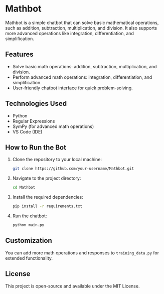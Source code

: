 # Mathbot

Mathbot is a simple chatbot that can solve basic mathematical operations, such as addition, subtraction, multiplication, and division. It also supports more advanced operations like integration, differentiation, and simplification.

## Features
- Solve basic math operations: addition, subtraction, multiplication, and division.
- Perform advanced math operations: integration, differentiation, and simplification.
- User-friendly chatbot interface for quick problem-solving.

## Technologies Used
- Python
- Regular Expressions
- SymPy (for advanced math operations)
- VS Code (IDE)

## How to Run the Bot
1. Clone the repository to your local machine:
    ```bash
    git clone https://github.com/your-username/Mathbot.git
    ```

2. Navigate to the project directory:
    ```bash
    cd Mathbot
    ```

3. Install the required dependencies:
    ```bash
    pip install -r requirements.txt
    ```

4. Run the chatbot:
    ```bash
    python main.py
    ```

## Customization
You can add more math operations and responses to `training_data.py` for extended functionality.

## License
This project is open-source and available under the MIT License.
